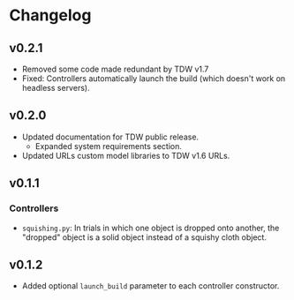 # Changelog

## v0.2.1

- Removed some code made redundant by TDW v1.7
- Fixed: Controllers automatically launch the build (which doesn't work on headless servers).

## v0.2.0

- Updated documentation for TDW public release.
  - Expanded system requirements section.
- Updated URLs custom model libraries to TDW v1.6 URLs.

## v0.1.1

### Controllers

- `squishing.py`: In trials in which one object is dropped onto another, the "dropped" object is a solid object instead of a squishy cloth object.

## v0.1.2

- Added optional `launch_build` parameter to each controller constructor.